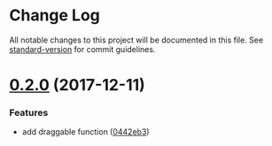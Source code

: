 # Change Log

All notable changes to this project will be documented in this file. See [standard-version](https://github.com/conventional-changelog/standard-version) for commit guidelines.

<a name="0.2.0"></a>
# [0.2.0](https://github.com/wfsovereign/jsmind/compare/0.1.5...0.2.0) (2017-12-11)


### Features

* add draggable function ([0442eb3](https://github.com/wfsovereign/jsmind/commit/0442eb3))
